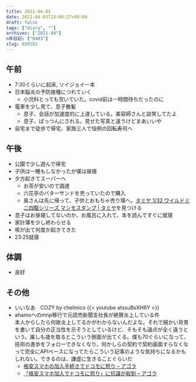 ```yaml
---
title: 2021-04-03
date: 2021-04-03T23:00:27+09:00
draft: false
tags: ["diary", ""]
archives: ["2021-04"]
n年日記: ["0403"]
slug: 889592
---
```

## 午前
- 7:30ぐらいに起床, ソイジョイ一本
- 日本脳炎の予防接種につれていく
  - 小児科とっても空いていた。covid前は一時間待ちだったのに
- 電車を少し見て、息子散髪
  - 息子、会話が加速度的に上達している。美容師さんと談笑してたよ
  - 息子、ぱっつんにされる。見せた写真と違うけどまあいいや
- 自宅まで徒歩で帰宅、家族三人で恒例の回転寿司へ
## 午後
- 公園で少し遊んで帰宅
- 子供は一睡もしなかったが僕は昼寝
- 夕方起きてスーパーへ
  - お茶が安いので調達
  - 六花亭のバターサンドを売っていたので購入
  - 奥さんは先に帰って、子供とおもちゃ売り場へ。[タミヤ 1/32 ワイルドミニ四駆シリーズ マンモスダンプ | タミヤ](https://www.tamiya.com/japan/products/17013/index.html)を見つける
- 息子はお昼寝してないのか、お風呂に入れて、本を読んですぐに就寝
- 家計簿を少し終わらせる
- 咳が出て何度か起きてきた
- 23:25就寝
## 体調
- 良好
## その他
- いいなあ　COZY by chelmico
{{< youtube atssuBsXH6Y >}}
- ahamoへのmnp移行で元読売新聞支社長が絶賛炎上している件  
本人からしたら何故炎上してるかがわからないんだよな。それで細かい背景を書いて自分の正当性を示そうとしているけど、そもそも論点が全く違うという。誰しも歳を取るとこういう側面が出てくる。僕も70ぐらいになって、技術の進歩をフォローできなくなり、何かしらの契約で契約画面すらなくなって完全にAPIベースになってたらこういう記事のような気持ちになるかもしれない。できるのは、謙虚に生きることぐらいだ
  - [格安スマホの加入手続きでドコモに怒り – アゴラ](https://agora-web.jp/archives/2050816.html)
  - [「格安スマホ加入でドコモに怒り」に抗議が殺到 – アゴラ](https://agora-web.jp/archives/2050857.html)  
